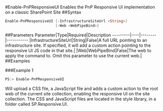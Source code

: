 #Enable-PnPResponsiveUI
Enables the PnP Responsive UI implementation on a classic SharePoint Site
##Syntax
```powershell
Enable-PnPResponsiveUI [-InfrastructureSiteUrl <String>]
                       [-Web <WebPipeBind>]
```


##Parameters
Parameter|Type|Required|Description
---------|----|--------|-----------
|InfrastructureSiteUrl|String|False|A full URL pointing to an infrastructure site. If specified, it will add a custom action pointing to the responsive UI JS code in that site.|
|Web|WebPipeBind|False|The web to apply the command to. Omit this parameter to use the current web.|
##Examples

###Example 1
```powershell
PS:> Enable-PnPResponsiveUI
```
Will upload a CSS file, a JavaScript file and adds a custom action to the root web of the current site collection, enabling the responsive UI on the site collection. The CSS and JavaScript files are located in the style library, in a folder called SP.Responsive.UI.
